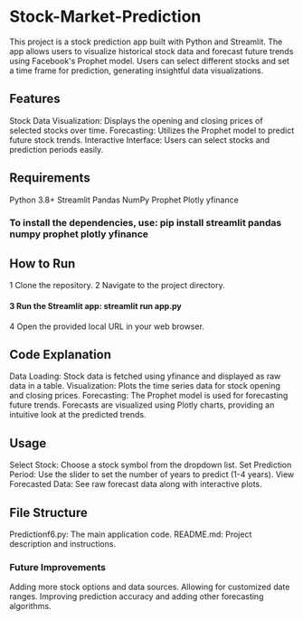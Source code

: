 # Stock-Market-Prediction
This project is a stock prediction app built with Python and Streamlit. The app allows users to visualize historical stock data and forecast future trends using Facebook's Prophet model. Users can select different stocks and set a time frame for prediction, generating insightful data visualizations.

## Features
Stock Data Visualization: Displays the opening and closing prices of selected stocks over time.
Forecasting: Utilizes the Prophet model to predict future stock trends.
Interactive Interface: Users can select stocks and prediction periods easily.

## Requirements
Python 3.8+
Streamlit
Pandas
NumPy
Prophet
Plotly
yfinance

### To install the dependencies, use: pip install streamlit pandas numpy prophet plotly yfinance

## How to Run
1 Clone the repository.
2 Navigate to the project directory.
#### 3 Run the Streamlit app: streamlit run app.py
4 Open the provided local URL in your web browser.

## Code Explanation
Data Loading: Stock data is fetched using yfinance and displayed as raw data in a table.
Visualization: Plots the time series data for stock opening and closing prices.
Forecasting: The Prophet model is used for forecasting future trends.
Forecasts are visualized using Plotly charts, providing an intuitive look at the predicted trends.

## Usage
Select Stock: Choose a stock symbol from the dropdown list.
Set Prediction Period: Use the slider to set the number of years to predict (1-4 years).
View Forecasted Data: See raw forecast data along with interactive plots.

## File Structure
Predictionf6.py: The main application code.
README.md: Project description and instructions.

### Future Improvements
Adding more stock options and data sources.
Allowing for customized date ranges.
Improving prediction accuracy and adding other forecasting algorithms.

